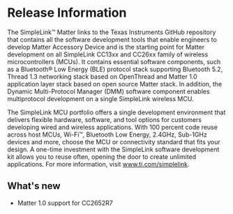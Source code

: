 # Release Information

The SimpleLink™ Matter links to the Texas Instruments GitHub repository that
contains all the software development tools that enable engineers to develop
Matter Accessory Device and is the starting point for Matter development on all
SimpleLink CC13xx and CC26xx family of wireless microcontrollers (MCUs). It
contains essential software components, such as a Bluetooth® Low Energy (BLE)
protocol stack supporting Bluetooth 5.2, Thread 1.3 networking stack based on
OpenThread and Matter 1.0 application layer stack based on open source Matter
stack. In addition, the Dynamic Multi-Protocol Manager (DMM) software component
enables multiprotocol development on a single SimpleLink wireless MCU.

The SimpleLink MCU portfolio offers a single development environment that
delivers flexible hardware, software, and tool options for customers developing
wired and wireless applications. With 100 percent code reuse across host MCUs,
Wi-Fi™, Bluetooth Low Energy, 2.4GHz, Sub-1GHz devices and more, choose the MCU
or connectivity standard that fits your design. A one-time investment with the
SimpleLink software development kit allows you to reuse often, opening the door
to create unlimited applications. For more information, visit
www.ti.com/simplelink.

## What's new

-   Matter 1.0 support for CC2652R7
